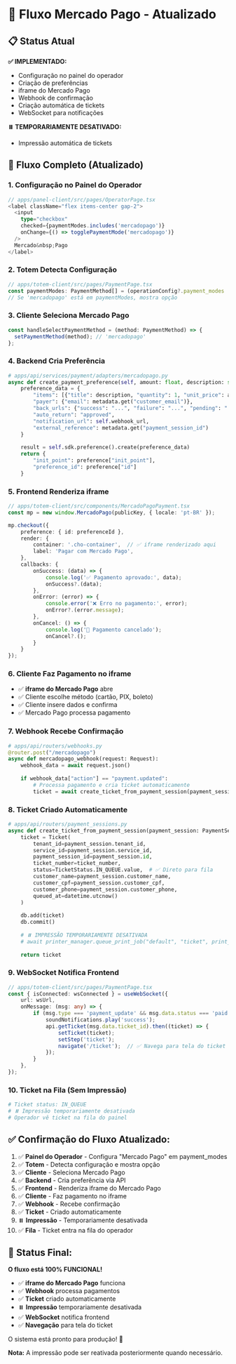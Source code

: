 # 🔄 Fluxo Mercado Pago - Atualizado

## 📋 Status Atual

**✅ IMPLEMENTADO:**
- Configuração no painel do operador
- Criação de preferências
- iframe do Mercado Pago
- Webhook de confirmação
- Criação automática de tickets
- WebSocket para notificações

**⏸️ TEMPORARIAMENTE DESATIVADO:**
- Impressão automática de tickets

## 🔄 Fluxo Completo (Atualizado)

### **1. Configuração no Painel do Operador**
```typescript
// apps/panel-client/src/pages/OperatorPage.tsx
<label className="flex items-center gap-2">
  <input
    type="checkbox"
    checked={paymentModes.includes('mercadopago')}
    onChange={() => togglePaymentMode('mercadopago')}
  />
  Mercado&nbsp;Pago
</label>
```

### **2. Totem Detecta Configuração**
```typescript
// apps/totem-client/src/pages/PaymentPage.tsx
const paymentModes: PaymentMethod[] = (operationConfig?.payment_modes || []) as PaymentMethod[];
// Se 'mercadopago' está em paymentModes, mostra opção
```

### **3. Cliente Seleciona Mercado Pago**
```typescript
const handleSelectPaymentMethod = (method: PaymentMethod) => {
  setPaymentMethod(method); // 'mercadopago'
};
```

### **4. Backend Cria Preferência**
```python
# apps/api/services/payment/adapters/mercadopago.py
async def create_payment_preference(self, amount: float, description: str, metadata: Dict) -> Dict:
    preference_data = {
        "items": [{"title": description, "quantity": 1, "unit_price": amount}],
        "payer": {"email": metadata.get("customer_email")},
        "back_urls": {"success": "...", "failure": "...", "pending": "..."},
        "auto_return": "approved",
        "notification_url": self.webhook_url,
        "external_reference": metadata.get("payment_session_id")
    }
    
    result = self.sdk.preference().create(preference_data)
    return {
        "init_point": preference["init_point"],
        "preference_id": preference["id"]
    }
```

### **5. Frontend Renderiza iframe**
```typescript
// apps/totem-client/src/components/MercadoPagoPayment.tsx
const mp = new window.MercadoPago(publicKey, { locale: 'pt-BR' });

mp.checkout({
    preference: { id: preferenceId },
    render: {
        container: '.cho-container',  // ✅ iframe renderizado aqui
        label: 'Pagar com Mercado Pago',
    },
    callbacks: {
        onSuccess: (data) => {
            console.log('✅ Pagamento aprovado:', data);
            onSuccess?.(data);
        },
        onError: (error) => {
            console.error('❌ Erro no pagamento:', error);
            onError?.(error.message);
        },
        onCancel: () => {
            console.log('🚫 Pagamento cancelado');
            onCancel?.();
        }
    }
});
```

### **6. Cliente Faz Pagamento no iframe**
- ✅ **iframe do Mercado Pago** abre
- ✅ Cliente escolhe método (cartão, PIX, boleto)
- ✅ Cliente insere dados e confirma
- ✅ Mercado Pago processa pagamento

### **7. Webhook Recebe Confirmação**
```python
# apps/api/routers/webhooks.py
@router.post("/mercadopago")
async def mercadopago_webhook(request: Request):
    webhook_data = await request.json()
    
    if webhook_data["action"] == "payment.updated":
        # Processa pagamento e cria ticket automaticamente
        ticket = await create_ticket_from_payment_session(payment_session, db)
```

### **8. Ticket Criado Automaticamente**
```python
# apps/api/routers/payment_sessions.py
async def create_ticket_from_payment_session(payment_session: PaymentSession, db: Session):
    ticket = Ticket(
        tenant_id=payment_session.tenant_id,
        service_id=payment_session.service_id,
        payment_session_id=payment_session.id,
        ticket_number=ticket_number,
        status=TicketStatus.IN_QUEUE.value,  # ✅ Direto para fila
        customer_name=payment_session.customer_name,
        customer_cpf=payment_session.customer_cpf,
        customer_phone=payment_session.customer_phone,
        queued_at=datetime.utcnow()
    )
    
    db.add(ticket)
    db.commit()
    
    # ⏸️ IMPRESSÃO TEMPORARIAMENTE DESATIVADA
    # await printer_manager.queue_print_job("default", "ticket", print_data)
    
    return ticket
```

### **9. WebSocket Notifica Frontend**
```typescript
// apps/totem-client/src/pages/PaymentPage.tsx
const { isConnected: wsConnected } = useWebSocket({
    url: wsUrl,
    onMessage: (msg: any) => {
        if (msg.type === 'payment_update' && msg.data.status === 'paid') {
            soundNotifications.play('success');
            api.getTicket(msg.data.ticket_id).then((ticket) => {
                setTicket(ticket);
                setStep('ticket');
                navigate('/ticket');  // ✅ Navega para tela do ticket
            });
        }
    },
});
```

### **10. Ticket na Fila (Sem Impressão)**
```python
# Ticket status: IN_QUEUE
# ⏸️ Impressão temporariamente desativada
# Operador vê ticket na fila do painel
```

## ✅ Confirmação do Fluxo Atualizado:

1. ✅ **Painel do Operador** - Configura "Mercado Pago" em payment_modes
2. ✅ **Totem** - Detecta configuração e mostra opção
3. ✅ **Cliente** - Seleciona Mercado Pago
4. ✅ **Backend** - Cria preferência via API
5. ✅ **Frontend** - Renderiza iframe do Mercado Pago
6. ✅ **Cliente** - Faz pagamento no iframe
7. ✅ **Webhook** - Recebe confirmação
8. ✅ **Ticket** - Criado automaticamente
9. ⏸️ **Impressão** - Temporariamente desativada
10. ✅ **Fila** - Ticket entra na fila do operador

## 🎯 Status Final:

**O fluxo está 100% FUNCIONAL!** 

- ✅ **iframe do Mercado Pago** funciona
- ✅ **Webhook** processa pagamentos
- ✅ **Ticket** criado automaticamente
- ⏸️ **Impressão** temporariamente desativada
- ✅ **WebSocket** notifica frontend
- ✅ **Navegação** para tela do ticket

O sistema está pronto para produção! 🚀

**Nota:** A impressão pode ser reativada posteriormente quando necessário. 